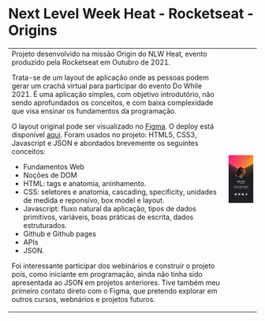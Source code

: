 # Next Level Week Heat - Rocketseat - Origins

<table border:collapse>
<tr>
<td>
Projeto desenvolvido na missão Origin do NLW Heat, evento produzido pela Rocketseat em Outubro de 2021.

Trata-se de um layout de aplicação onde as pessoas podem gerar um crachá virtual para participar do evento Do While 2021. É uma aplicação simples, com objetivo introdutório, não sendo aprofundados os conceitos, e com baixa complexidade que visa ensinar os fundamentos da programação.

O layout original pode ser visualizado no <a target="_blank" href="https://www.figma.com/community/file/1031698737363668691">Figma</a>. O deploy está disponível <a target="_blank" href="https://nairacirino.github.io/NLW-Heat-Rocketseat/">aqui</a>. Foram usados no projeto: HTML5, CSS3, Javascript e JSON e abordados brevemente os seguintes conceitos:
            <ul>
                <li>Fundamentos Web</li>
                <li>Noções de DOM</li>
                <li>HTML: tags e anatomia, aninhamento.</li>
                <li>CSS: seletores e anatomia, cascading, specificity, unidades de medida e reponsivo, box model e layout.</li>
                <li>Javascript: fluxo natural da aplicação, tipos de dados primitivos, variáveis, boas práticas de escrita, dados estruturados.</li>
                <li>Github e Github pages</li>
                <li>APIs</li>
                <li>JSON.</li>
            </ul>

Foi interessante participar dos webinários e construir o projeto pois, como iniciante em programação, ainda não tinha sido apresentada ao JSON em projetos anteriores. Tive também meu primeiro contato direto com o Figma, que pretendo explorar em outros cursos, webnários e projetos futuros.
</td>
<td>

![Screenshot](screenshot.png)

</td>
